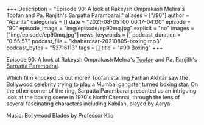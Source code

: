 +++
Description = "Episode 90: A look at Rakeysh Omprakash Mehra's Toofan and Pa. Ranjith's Sarpatta Parambarai."
aliases = ["/90"]
author = "Aparita"
categories = []
date = "2021-08-05T00:00:17-04:00"
episode = "90"
episode_image = "img/episode/ep90mq.jpg"
explicit = "no"
images = ["img/episode/ep90mq.jpg"]
news_keywords = []
podcast_duration = "0:55:57"
podcast_file = "khabardaar-20210805-boxing.mp3"
podcast_bytes = "53716113"
tags = []
title = "#90 Boxing"
+++

Episode 90: A look at Rakeysh Omprakash Mehra's [Toofan](https://www.youtube.com/watch?v=4qalsBNwZds) and Pa. Ranjith's [Sarpatta Parambarai](https://www.youtube.com/watch?v=XTTAHt4VlUA).

Which film knocked us out more? Toofan starring Farhan Akhtar saw the Bollywood celebrity trying to play a Mumbai gangster turned boxing star. On the other corner of the ring, Sarpatta Parambarai presented us an intriguing look at the boxing scene in 1970's North Chennai, through the lens of several fascinating characters including Kabilan, played by Aarya.

Music: Bollywood Blades by Professor Kliq
